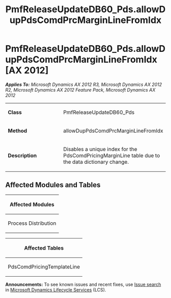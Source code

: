 ﻿---
title: PmfReleaseUpdateDB60_Pds.allowDupPdsComdPrcMarginLineFromIdx
TOCTitle: PmfReleaseUpdateDB60_Pds.allowDupPdsComdPrcMarginLineFromIdx
ms:assetid: 58c43d31-52b6-c4aa-ff0e-335ec57a939c
ms:mtpsurl: https://msdn.microsoft.com/en-us/library/JJ736242(v=AX.60)
ms:contentKeyID: 49708417
ms.date: 05/18/2015
mtps_version: v=AX.60
---

# PmfReleaseUpdateDB60\_Pds.allowDupPdsComdPrcMarginLineFromIdx [AX 2012]


_**Applies To:** Microsoft Dynamics AX 2012 R3, Microsoft Dynamics AX 2012 R2, Microsoft Dynamics AX 2012 Feature Pack, Microsoft Dynamics AX 2012_

<table>
<colgroup>
<col style="width: 50%" />
<col style="width: 50%" />
</colgroup>
<tbody>
<tr class="odd">
<td><p><strong>Class</strong></p></td>
<td><p>PmfReleaseUpdateDB60_Pds</p></td>
</tr>
<tr class="even">
<td><p><strong>Method</strong></p></td>
<td><p>allowDupPdsComdPrcMarginLineFromIdx</p></td>
</tr>
<tr class="odd">
<td><p><strong>Description</strong></p></td>
<td><p>Disables a unique index for the PdsComdPricingMarginLine table due to the data dictionary change.</p></td>
</tr>
</tbody>
</table>


## Affected Modules and Tables

<table>
<colgroup>
<col style="width: 100%" />
</colgroup>
<thead>
<tr class="header">
<th><p>Affected Modules</p></th>
</tr>
</thead>
<tbody>
<tr class="odd">
<td><p>Process Distribution</p></td>
</tr>
</tbody>
</table>


<table>
<colgroup>
<col style="width: 100%" />
</colgroup>
<thead>
<tr class="header">
<th><p>Affected Tables</p></th>
</tr>
</thead>
<tbody>
<tr class="odd">
<td><p>PdsComdPricingTemplateLine</p></td>
</tr>
</tbody>
</table>

  
**Announcements:** To see known issues and recent fixes, use [Issue search](http://go.microsoft.com/fwlink/?linkid=389258) in [Microsoft Dynamics Lifecycle Services](http://go.microsoft.com/fwlink/?linkid=306505) (LCS).

